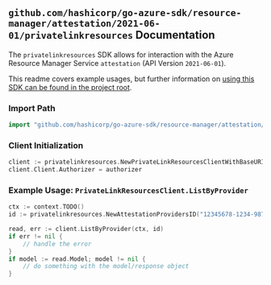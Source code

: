 
## `github.com/hashicorp/go-azure-sdk/resource-manager/attestation/2021-06-01/privatelinkresources` Documentation

The `privatelinkresources` SDK allows for interaction with the Azure Resource Manager Service `attestation` (API Version `2021-06-01`).

This readme covers example usages, but further information on [using this SDK can be found in the project root](https://github.com/hashicorp/go-azure-sdk/tree/main/docs).

### Import Path

```go
import "github.com/hashicorp/go-azure-sdk/resource-manager/attestation/2021-06-01/privatelinkresources"
```


### Client Initialization

```go
client := privatelinkresources.NewPrivateLinkResourcesClientWithBaseURI("https://management.azure.com")
client.Client.Authorizer = authorizer
```


### Example Usage: `PrivateLinkResourcesClient.ListByProvider`

```go
ctx := context.TODO()
id := privatelinkresources.NewAttestationProvidersID("12345678-1234-9876-4563-123456789012", "example-resource-group", "attestationProviderValue")

read, err := client.ListByProvider(ctx, id)
if err != nil {
	// handle the error
}
if model := read.Model; model != nil {
	// do something with the model/response object
}
```
